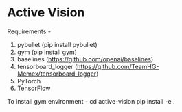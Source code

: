 # Active Vision
Requirements -
1. pybullet (pip install pybullet)
2. gym (pip install gym)
3. baselines (https://github.com/openai/baselines)
4. tensorboard_logger (https://github.com/TeamHG-Memex/tensorboard_logger)
5. PyTorch
6. TensorFlow

To install gym environment -
cd active-vision
pip install -e .

